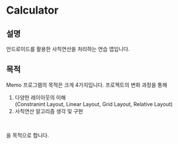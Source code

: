 # Calculator
## 설명
안드로이드를 활용한 사칙연산을 처리하는 연습 앱입니다.

## 목적
Memo 프로그램의 목적은 크게 4가지입니다. 프로젝트의 변화 과정을 통해
1. 다양한 레이아웃의 이해 </br>(Constranint Layout, Linear Layout, Grid Layout, Relative Layout)
2. 사칙연산 알고리즘 생각 및 구현
</br>

을 목적으로 합니다.
